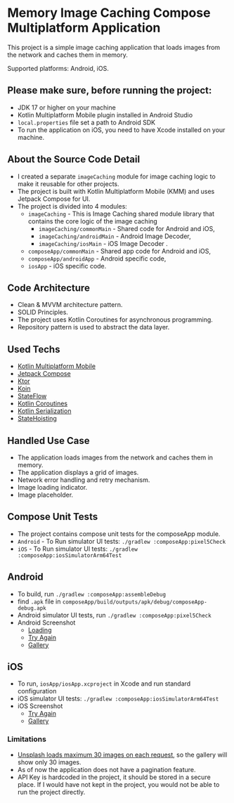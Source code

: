 # Memory Image Caching Compose Multiplatform Application
This project is a simple image caching application that loads images from the network and caches them in memory.

Supported platforms: Android, iOS.

## Please make sure, before running the project:
- JDK 17 or higher on your machine
- Kotlin Multiplatform Mobile plugin installed in Android Studio
- `local.properties` file set a path to Android SDK
- To run the application on iOS, you need to have Xcode installed on your machine.

## About the Source Code Detail
 - I created a separate `imageCaching` module for image caching logic to make it reusable for other projects.
 - The project is built with Kotlin Multiplatform Mobile (KMM) and uses Jetpack Compose for UI.
 - The project is divided into 4 modules: 
   - `imageCaching` - This is Image Caching shared module library that contains the core logic of the image caching
     - `imageCaching/commonMain` - Shared code for Android and iOS,
     - `imageCaching/androidMain` - Android Image Decoder,
     - `imageCaching/iosMain` - iOS Image Decoder .
   - `composeApp/commonMain` - Shared app code for Android and iOS, 
   - `composeApp/androidApp` - Android specific code, 
   - `iosApp` - iOS specific code.

## Code Architecture
 - Clean & MVVM architecture pattern.
 - SOLID Principles.
 - The project uses Kotlin Coroutines for asynchronous programming.
 - Repository pattern is used to abstract the data layer.

## Used Techs
 - [Kotlin Multiplatform Mobile](https://kotlinlang.org/lp/mobile/)
 - [Jetpack Compose](https://developer.android.com/jetpack/compose)
 - [Ktor](https://ktor.io/)
 - [Koin](https://insert-koin.io/)
 - [StateFlow](https://developer.android.com/kotlin/flow/stateflow-and-sharedflow)
 - [Kotlin Coroutines](https://kotlinlang.org/docs/coroutines-overview.html)
 - [Kotlin Serialization](https://kotlinlang.org/docs/serialization.html)
 - [StateHoisting](https://developer.android.com/develop/ui/compose/state#state-hoisting)

## Handled Use Case
 - The application loads images from the network and caches them in memory.
 - The application displays a grid of images.
 - Network error handling and retry mechanism.
 - Image loading indicator.
 - Image placeholder.

## Compose Unit Tests
 - The project contains compose unit tests for the composeApp module.
 - `Android` - To Run simulator UI tests: `./gradlew :composeApp:pixel5Check`
 - `iOS` - To Run simulator UI tests: `./gradlew :composeApp:iosSimulatorArm64Test`

## Android
 - To build, run `./gradlew :composeApp:assembleDebug`
 - find `.apk` file in `composeApp/build/outputs/apk/debug/composeApp-debug.apk`
 - Android simulator UI tests, run `./gradlew :composeApp:pixel5Check`
 - Android Screenshot
   * [Loading](https://github.com/ashwanisingh8713/KMM_LRU/blob/lib_working_ios/screenshots/Android_loading.png)
   * [Try Again](https://github.com/ashwanisingh8713/KMM_LRU/blob/lib_working_ios/screenshots/Android_tryAgain.png)
   * [Gallery](https://github.com/ashwanisingh8713/KMM_LRU/blob/lib_working_ios/screenshots/Android_Gallery.png)

## iOS
 - To run, `iosApp/iosApp.xcproject` in Xcode and run standard configuration
 - iOS simulator UI tests: `./gradlew :composeApp:iosSimulatorArm64Test`
 - iOS Screenshot
   * [Try Again](https://github.com/ashwanisingh8713/KMM_LRU/blob/lib_working_ios/screenshots/iOS_tryAgain.png)
   * [Gallery](https://github.com/ashwanisingh8713/KMM_LRU/blob/lib_working_ios/screenshots/iOS_Gallery.png)

### Limitations
 - [Unsplash loads maximum 30 images on each request](https://unsplash.com/documentation#pagination), so the gallery will show only 30 images.
 - As of now the application does not have a pagination feature.
 - API Key is hardcoded in the project, it should be stored in a secure place. If I would have not kept in the project, you would not be able to run the project directly.


